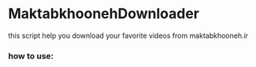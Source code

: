# MaktabkhoonehDownloader
this script help you download your favorite videos from maktabkhooneh.ir
### how to use:
